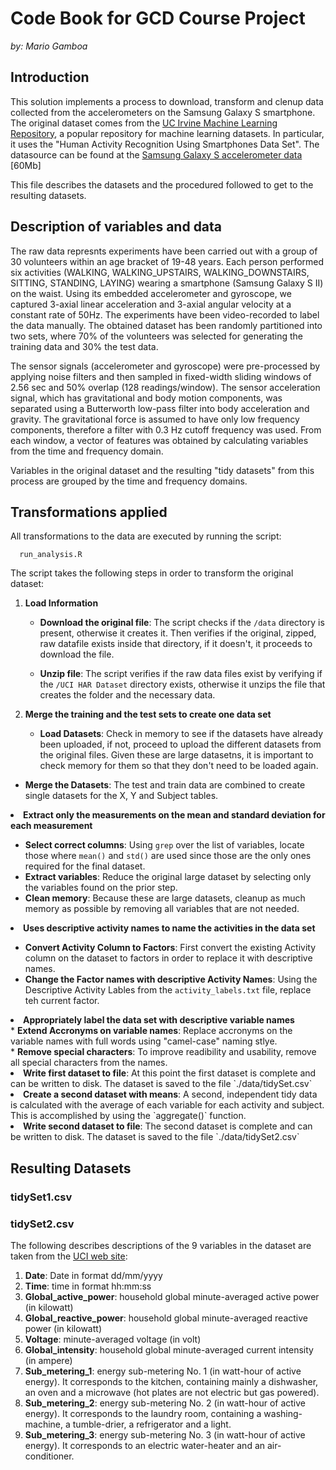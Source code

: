 Code Book for GCD Course Project
==================
<i>by: Mario Gamboa</i>

## Introduction

This solution implements a process to download, transform and clenup data collected from the accelerometers on the Samsung Galaxy S smartphone. The original dataset comes from the [UC Irvine Machine
Learning Repository](http://archive.ics.uci.edu/ml/), a popular repository for machine learning
datasets. In particular, it uses the "Human Activity Recognition Using Smartphones Data Set". The datasource can be found at the [Samsung Galaxy S accelerometer data](https://d396qusza40orc.cloudfront.net/getdata%2Fprojectfiles%2FUCI%20HAR%20Dataset.zip) [60Mb]

This file describes the datasets and the procedured followed to get to the resulting datasets.


## Description of variables and data

The raw data represnts experiments have been carried out with a group of 30 volunteers within an age bracket of 19-48 years. Each person performed six activities (WALKING, WALKING_UPSTAIRS, WALKING_DOWNSTAIRS, SITTING, STANDING, LAYING) wearing a smartphone (Samsung Galaxy S II) on the waist. Using its embedded accelerometer and gyroscope, we captured 3-axial linear acceleration and 3-axial angular velocity at a constant rate of 50Hz. The experiments have been video-recorded to label the data manually. The obtained dataset has been randomly partitioned into two sets, where 70% of the volunteers was selected for generating the training data and 30% the test data.

The sensor signals (accelerometer and gyroscope) were pre-processed by applying noise filters and then sampled in fixed-width sliding windows of 2.56 sec and 50% overlap (128 readings/window). The sensor acceleration signal, which has gravitational and body motion components, was separated using a Butterworth low-pass filter into body acceleration and gravity. The gravitational force is assumed to have only low frequency components, therefore a filter with 0.3 Hz cutoff frequency was used. From each window, a vector of features was obtained by calculating variables from the time and frequency domain. 

Variables in the original dataset and the resulting "tidy datasets" from this process are grouped by the time and frequency domains.


## Transformations applied

All transformations to the data are executed by running the script:

      run_analysis.R

The script takes the following steps in order to transform the original dataset:

1.    <b>Load Information</b>

      * <b>Download the original file</b>: The script checks if the `/data` directory is present, otherwise it creates it. Then verifies if the original, zipped, raw datafile exists inside that directory, if it doesn't, it proceeds to download the file.<br>

      * <b>Unzip file</b>: The script verifies if the raw data files exist by verifying if the `/UCI HAR Dataset` directory exists, otherwise it unzips the file that creates the folder and the necessary data.


2.    <b>Merge the training and the test sets to create one data set</b>

      * <b>Load Datasets</b>: Check in memory to see if the datasets have already been uploaded, if not, proceed to upload the different datasets from the original files. Given these are large datasetns, it is important to check memory for them so that they don't need to be loaded again.<br>
* <b>Merge the Datasets</b>: The test and train data are combined to create single datasets for the X, Y and Subject tables.</li>


<li><b>Extract only the measurements on the mean and standard deviation for each measurement</b></li>

* <b>Select correct columns</b>: Using `grep` over the list of variables, locate those where `mean()` and `std()` are used since those are the only ones required for the final dataset.<br>
* <b>Extract variables</b>: Reduce the original large dataset by selecting only the variables found on the prior step. <br>
* <b>Clean memory</b>: Because these are large datasets, cleanup as much memory as possible by removing all variables that are not needed.<br>


<li><b>Uses descriptive activity names to name the activities in the data set</b></li>

* <b>Convert Activity Column to Factors</b>: First convert the existing Activity column on the dataset to factors in order to replace it with descriptive names.<br>
* <b>Change the Factor names with descriptive Activity Names</b>: Using the Descriptive Activity Lables from the `activity_labels.txt` file, replace teh current factor.<br>


<li><b>Appropriately label the data set with descriptive variable names</b></li>
* <b>Extend Accronyms on variable names</b>: Replace accronyms on the variable names with full words using "camel-case" naming stlye.<br>
* <b>Remove special characters</b>: To improve readibility and usability, remove all special characters from the names.


<li><b>Write first dataset to file</b>: At this point the first dataset is complete and can be written to disk. The dataset is saved to the file `./data/tidySet.csv`</li>

<li><b>Create a second dataset with means</b>: A second, independent tidy data is calculated with the average of each variable for each activity and subject. This is accomplished by using the `aggregate()` function.</li>

<li><b>Write second dataset to file</b>: The second dataset is complete and can be written to disk. The dataset is saved to the file `./data/tidySet2.csv`</li>

</ol>

## Resulting Datasets

### tidySet1.csv

### tidySet2.csv


The following describes descriptions of the 9 variables in the dataset are taken
from
the <a href="https://archive.ics.uci.edu/ml/datasets/Individual+household+electric+power+consumption">UCI
web site</a>:

<ol>
<li><b>Date</b>: Date in format dd/mm/yyyy </li>
<li><b>Time</b>: time in format hh:mm:ss </li>
<li><b>Global_active_power</b>: household global minute-averaged active power (in kilowatt) </li>
<li><b>Global_reactive_power</b>: household global minute-averaged reactive power (in kilowatt) </li>
<li><b>Voltage</b>: minute-averaged voltage (in volt) </li>
<li><b>Global_intensity</b>: household global minute-averaged current intensity (in ampere) </li>
<li><b>Sub_metering_1</b>: energy sub-metering No. 1 (in watt-hour of active energy). It corresponds to the kitchen, containing mainly a dishwasher, an oven and a microwave (hot plates are not electric but gas powered). </li>
<li><b>Sub_metering_2</b>: energy sub-metering No. 2 (in watt-hour of active energy). It corresponds to the laundry room, containing a washing-machine, a tumble-drier, a refrigerator and a light. </li>
<li><b>Sub_metering_3</b>: energy sub-metering No. 3 (in watt-hour of active energy). It corresponds to an electric water-heater and an air-conditioner.</li>
</ol>
